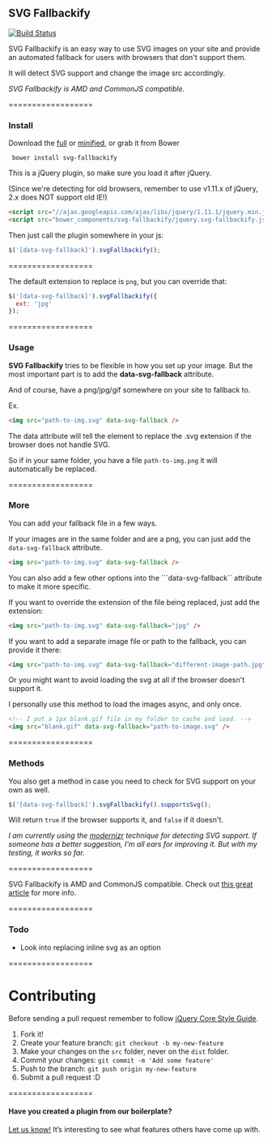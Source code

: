 ## SVG Fallbackify

[![Build Status](https://travis-ci.org/seethroughtrees/svg-fallbackify.svg?branch=master)](https://travis-ci.org/seethroughtrees/svg-fallbackify)

SVG Fallbackify is an easy way to use SVG images on your site and provide an automated
fallback for users with browsers that don't support them.

It will detect SVG support and change the image src accordingly.

*SVG Fallbackify is AMD and CommonJS compatible.*

==================

### Install

Download the [full](https://github.com/seethroughtrees/svg-fallbackify/blob/master/dist/jquery.svg-fallbackify.js) or [minified](https://github.com/seethroughtrees/svg-fallbackify/blob/master/dist/jquery.svg-fallbackify.min.js), or grab it from Bower

``` bower install svg-fallbackify```

This is a jQuery plugin, so make sure you load it after jQuery.

(Since we're detecting for old browsers, remember to use v1.11.x of jQuery, 2.x does NOT support old IE!)

``` html
<script src="//ajax.googleapis.com/ajax/libs/jquery/1.11.1/jquery.min.js"></script>
<script src="bower_components/svg-fallbackify/jquery.svg-fallbackify.js"></script>
```

Then just call the plugin somewhere in your js:

``` javascript
$('[data-svg-fallback]').svgFallbackify();
```

==================

The default extension to replace is ```png```, but you can override that:

``` javascript
$('[data-svg-fallback]').svgFallbackify({
  ext: 'jpg'
});
```
==================

### Usage

**SVG Fallbackify** tries to be flexible in how you set up your image.  But the
most important part is to add the **data-svg-fallback** attribute.

And of course, have a png/jpg/gif somewhere on your site to fallback to.

Ex.

``` html
<img src="path-to-img.svg" data-svg-fallback />
```

The data attribute will tell the element to replace the .svg extension if the
browser does not handle SVG.

So if in your same folder, you have a file ```path-to-img.png``` it will automatically
be replaced.

==================

### More

You can add your fallback file in a few ways.

If your images are in the same folder and are a png, you can just add the ```data-svg-fallback``` attribute.

``` html
<img src="path-to-img.svg" data-svg-fallback />
```

You can also add a few other options into the ```data-svg-fallback`` attribute to make it more specific.

If you want to override the extension of the file being replaced, just add the extension:

``` html
<img src="path-to-img.svg" data-svg-fallback="jpg" />
```

If you want to add a separate image file or path to the fallback, you can provide it there:

``` html
<img src="path-to-img.svg" data-svg-fallback="different-image-path.jpg" />
```

Or you might want to avoid loading the svg at all if the browser doesn't support it.

I personally use this method to load the images async, and only once.

``` html
<!-- I put a 1px blank.gif file in my folder to cache and load. -->
<img src="blank.gif" data-svg-fallback="path-to-image.svg" />
```

==================

### Methods

You also get a method in case you need to check for SVG support on your own as well.

```javascript
$('[data-svg-fallback]').svgFallbackify().supportsSvg();
```

Will return ```true``` if the browser supports it, and ```false``` if it doesn't.

*I am currently using the [modernizr](http://modernizr.com/) technique for detecting SVG support.
If someone has a better suggestion, I'm all ears for improving it.  But with my testing, it works so far.*


==================

SVG Fallbackify is AMD and CommonJS compatible. Check out [this great article](http://addyosmani.com/writing-modular-js/) for more info.

==================


### Todo

- Look into replacing inline svg as an option

==================

# Contributing

Before sending a pull request remember to follow [jQuery Core Style Guide](http://contribute.jquery.org/style-guide/js/).

1. Fork it!
2. Create your feature branch: `git checkout -b my-new-feature`
3. Make your changes on the `src` folder, never on the `dist` folder.
4. Commit your changes: `git commit -m 'Add some feature'`
5. Push to the branch: `git push origin my-new-feature`
6. Submit a pull request :D

==================

#### Have you created a plugin from our boilerplate?

[Let us know!](https://github.com/jquery-boilerplate/boilerplate/wiki/Sites) It’s interesting to see what features others have come up with.

